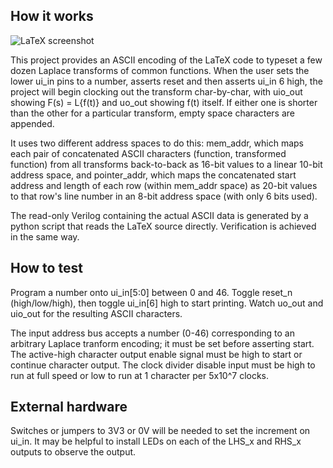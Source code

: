 ## How it works
![LaTeX screenshot](tt04-ens.jpg)

This project provides an ASCII encoding of the LaTeX code to typeset a few dozen Laplace transforms of common functions. When the user sets the lower ui_in pins to a number, asserts reset and then asserts ui_in 6 high, the project will begin clocking out the transform char-by-char, with uio_out showing F(s) = L{f(t)} and uo_out showing f(t) itself. If either one is shorter than the other for a particular transform, empty space characters are appended.

It uses two different address spaces to do this: mem_addr, which maps each pair of concatenated ASCII characters (function, transformed function) from all transforms back-to-back as 16-bit values to a linear 10-bit address space, and pointer_addr, which maps the concatenated start address and length of each row (within mem_addr space) as 20-bit values to that row's line number in an 8-bit address space (with only 6 bits used).

The read-only Verilog containing the actual ASCII data is generated by a python script that reads the LaTeX source directly. Verification is achieved in the same way.


## How to test

Program a number onto ui_in[5:0] between 0 and 46. Toggle reset_n (high/low/high), then toggle ui_in[6] high to start printing. Watch uo_out and uio_out for the resulting ASCII characters.

The input address bus accepts a number (0-46) corresponding to an arbitrary Laplace tranform encoding; it must be set before asserting start. The active-high character output enable signal must be high to start or continue character output. The clock divider disable input must be high to run at full speed or low to run at 1 character per 5x10^7 clocks.

## External hardware

Switches or jumpers to 3V3 or 0V will be needed to set the increment on ui_in. It may be helpful to install LEDs on each of the LHS_x and RHS_x outputs to observe the output.
